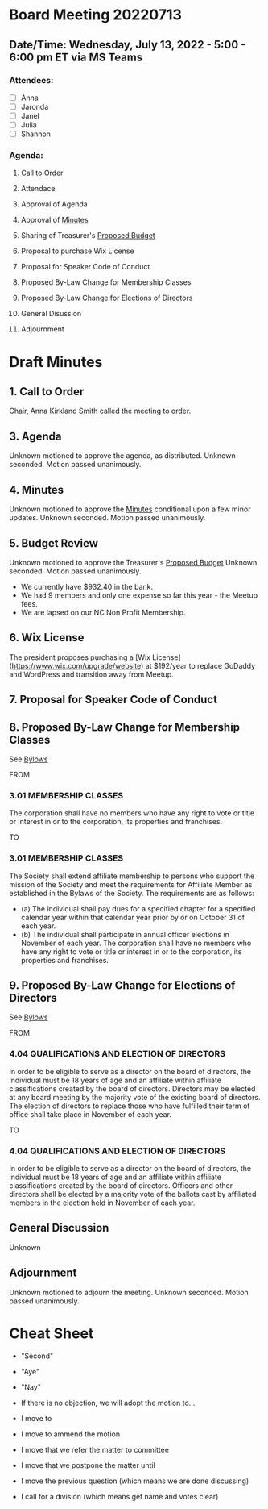 # Board Meeting 20220713

## Date/Time: Wednesday, July 13, 2022 - 5:00 - 6:00 pm ET via MS Teams

### Attendees: 

- [ ] Anna
- [ ] Jaronda
- [ ] Janel
- [ ] Julia
- [ ] Shannon

### Agenda:
1. Call to Order
2. Attendace
3. Approval of Agenda
4. Approval of [Minutes](../BoardMinutes/20211207.md)
5. Sharing of Treasurer's [Proposed Budget]((../PoliciesFiles/20220713_Budget.xlsx))
6. Proposal to purchase Wix License
7. Proposal for Speaker Code of Conduct
8. Proposed By-Law Change for Membership Classes
9. Proposed By-Law Change for Elections of Directors

0. General Disussion
0. Adjournment

# Draft Minutes

## 1. Call to Order
Chair, Anna Kirkland Smith called the meeting to order.

## 3. Agenda
Unknown motioned to approve the agenda, as distributed. Unknown seconded. Motion passed unanimously. 

## 4. Minutes
Unknown motioned to approve the [Minutes](../BoardMinutes/20211207.md) conditional upon a few minor updates. Unknown seconded. Motion passed unanimously.

## 5. Budget Review
Unknown motioned to approve the Treasurer's [Proposed Budget]((../Policies/PoliciesFiles/20220713_Budget.xlsx)) Unknown seconded. Motion passed unanimously.

* We currently have $932.40 in the bank. 
* We had 9 members and only one expense so far this year - the Meetup fees. 
* We are lapsed on our NC Non Profit Membership.

## 6. Wix License
The president proposes purchasing a [Wix License]
(https://www.wix.com/upgrade/website) at $192/year to replace GoDaddy and WordPress and transition away from Meetup.

## 7. Proposal for Speaker Code of Conduct




## 8. Proposed By-Law Change for Membership Classes
See [Bylows](../Bylaws.md)

FROM 
### 3.01 MEMBERSHIP CLASSES 
The corporation shall have no members who have any right to vote or title or interest in or to the corporation, its properties and franchises.

TO
### 3.01 MEMBERSHIP CLASSES 
The Society shall extend affiliate membership to persons who support the mission of the Society and meet the requirements for Affiliate Member as established in the Bylaws of the Society. The requirements are as follows:
* (a) The individual shall pay dues for a specified chapter for a specified calendar year within that calendar year prior by or on October 31 of each year.
* (b) The individual shall participate in annual officer elections in November of each year.
The corporation shall have no members who have any right to vote or title or interest in or to the corporation, its properties and franchises.

## 9. Proposed By-Law Change for Elections of Directors
See [Bylows](../Bylaws.md)

FROM
### 4.04 QUALIFICATIONS AND ELECTION OF DIRECTORS 
In order to be eligible to serve as a director on the board of directors, the individual must be 18 years of age and an affiliate within affiliate classifications created by the board of directors. Directors may be elected at any board meeting by the majority vote of the existing board of directors. The election of directors to replace those who have fulfilled their term of office shall take place in November of each year. 

TO
### 4.04 QUALIFICATIONS AND ELECTION OF DIRECTORS 
In order to be eligible to serve as a director on the board of directors, the individual must be 18 years of age and an affiliate within affiliate classifications created by the board of directors. Officers and other directors shall be elected by a majority vote of the ballots cast by affiliated members in the election held in November of each year.


## General Discussion
Unknown


## Adjournment
Unknown motioned to adjourn the meeting. Unknown seconded. Motion passed unanimously.

# Cheat Sheet

* "Second"
* "Aye"
* "Nay"

* If there is no objection, we will adopt the motion to...

* I move to
* I move to ammend the motion
* I move that we refer the matter to committee
* I move that we postpone the matter until
* I move the previous question (which means we are done discussing)
* I call for a division (which means get name and votes clear)

